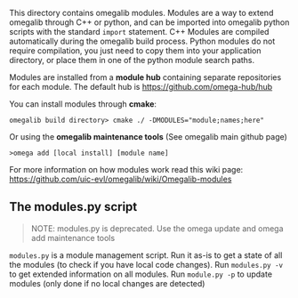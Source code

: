 This directory contains omegalib modules. Modules are a way to extend omegalib through C++ or python, and can be imported into omegalib python scripts with the standard `import` statement. C++ Modules are compiled automatically during the omegalib build process. Python modules do not require compilation, you just need to copy them into your application directory, or place them in one of the python module search paths.

Modules are installed from a **module hub** containing separate repositories for each module. The default hub is https://github.com/omega-hub/hub

You can install modules through **cmake**:
```
omegalib build directory> cmake ./ -DMODULES="module;names;here"
```

Or using the **omegalib maintenance tools** (See omegalib main github page)
```
>omega add [local install] [module name]
```

For more information on how modules work read this wiki page: https://github.com/uic-evl/omegalib/wiki/Omegalib-modules

## The modules.py script
> NOTE: modules.py is deprecated. Use the omega update and omega add maintenance tools

`modules.py` is a module management script. Run it as-is to get a state of all the modules (to check if you have local code changes). Run `modules.py -v` to get extended information on all modules. Run `module.py -p` to update modules (only done if no local changes are detected)
